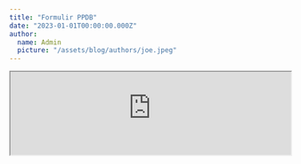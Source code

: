 ```yaml
---
title: "Formulir PPDB"
date: "2023-01-01T00:00:00.000Z"
author:
  name: Admin
  picture: "/assets/blog/authors/joe.jpeg"
---
```


<script
  src="https://cdn.jsdelivr.net/npm/@iframe-resizer/child"
  type="text/javascript"
  async
></script>

<div style="max-width:700px; margin:auto"> 
  <iframe style="width:100%" src="https://aplikasi.man1kotabima.sch.id//page/viewforms/?id=26" id="myIframe"></iframe>
</div>

<script>
  var iframe = document.getElementById('myIframe');
  window.addEventListener('message', function(event) {
    var data = event.data;
    if (data.messageType === 'setHeight') {
      // Set the iframe height
      iframe.style.height = data.height + 10+ 'px';
    }
  });
</script>
